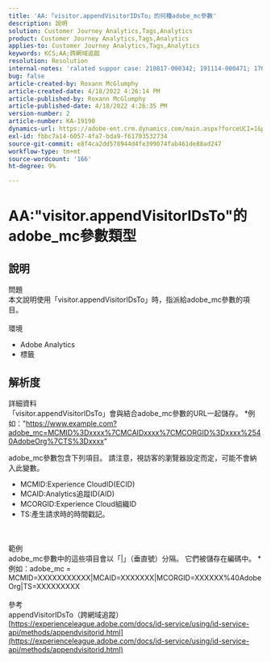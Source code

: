 ```yaml
---
title: 'AA:「visitor.appendVisitorIDsTo」的何種adobe_mc參數'
description: 說明
solution: Customer Journey Analytics,Tags,Analytics
product: Customer Journey Analytics,Tags,Analytics
applies-to: Customer Journey Analytics,Tags,Analytics
keywords: KCS;AA;跨網域追蹤
resolution: Resolution
internal-notes: 'ralated suppor case: 210817-000342; 191114-000471; 170123-000011; 220408-000014'
bug: false
article-created-by: Roxann McGlumphy
article-created-date: 4/18/2022 4:26:14 PM
article-published-by: Roxann McGlumphy
article-published-date: 4/18/2022 4:26:35 PM
version-number: 2
article-number: KA-19190
dynamics-url: https://adobe-ent.crm.dynamics.com/main.aspx?forceUCI=1&pagetype=entityrecord&etn=knowledgearticle&id=937d8042-34bf-ec11-983e-0022480abde0
exl-id: fbbc7a14-6057-4fa7-bda9-f61703532734
source-git-commit: e8f4ca2dd578944d4fe399074fab461de88ad247
workflow-type: tm+mt
source-wordcount: '166'
ht-degree: 9%

---
```


# AA:&quot;visitor.appendVisitorIDsTo&quot;的adobe_mc參數類型

## 說明

問題<br>
本文說明使用「visitor.appendVisitorIDsTo」時，指派給adobe_mc參數的項目。
<br><br>環境<br>
- Adobe Analytics
- 標籤



## 解析度

詳細資料<br>
「visitor.appendVisitorIDsTo」會與結合adobe_mc參數的URL一起儲存。
\*例如：&quot;https://www.example.com?adobe_mc=MCMID%3Dxxxx%7CMCAIDxxxx%7CMCORGID%3Dxxxx%2540AdobeOrg%7CTS%3Dxxxx&quot;

adobe_mc參數包含下列項目。
請注意，視訪客的瀏覽器設定而定，可能不會納入此變數。

- MCMID:Experience CloudID(ECID)
- MCAID:Analytics追蹤ID(AID)
- MCORGID:Experience Cloud組織ID
- TS:產生請求時的時間戳記。

<br><br>範例<br>
adobe_mc參數中的這些項目會以「|」（垂直號）分隔。 它們被儲存在編碼中。
\*例如：adobe_mc = MCMID=XXXXXXXXXXX|MCAID=XXXXXXX|MCORGID=XXXXXX%40AdobeOrg|TS=XXXXXXXXX
<br><br>參考<br>
appendVisitorIDsTo（跨網域追蹤）
[https://experienceleague.adobe.com/docs/id-service/using/id-service-api/methods/appendvisitorid.html](https://experienceleague.adobe.com/docs/id-service/using/id-service-api/methods/appendvisitorid.html)
